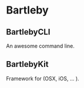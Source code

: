 # Bartleby

## BartlebyCLI

An awesome command line.

## BartlebyKit

Framework for (OSX, iOS, ... ).
